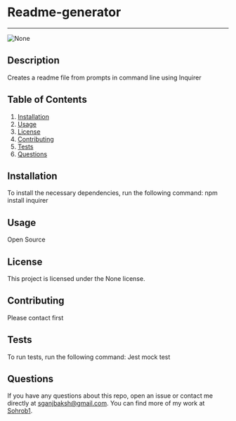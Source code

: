 # Readme-generator
  ---
  ![None](https://img.shields.io/badge/license-None-green)
  ## Description
  Creates a readme file from prompts in command line using Inquirer
  ## Table of Contents
  1. [Installation](#installation)
  2. [Usage](#usage)
  3. [License](#license)
  4. [Contributing](#contributing)
  5. [Tests](#tests)
  6. [Questions](#questions)
  ## Installation
  To install the necessary dependencies, run the following command:
  npm install inquirer
  ## Usage
  Open Source
  ## License 
  This project is licensed under the None license.
  ## Contributing
  Please contact first
  ## Tests
  To run tests, run the following command:
  Jest mock test
  ## Questions
  If you have any questions about this repo, open an issue or contact me directly at [sganjbaksh@gmail.com](mailto:sganjbaksh@gmail.com). You can find more of my work at [Sohrob1](https://www.github.com/Sohrob1).
